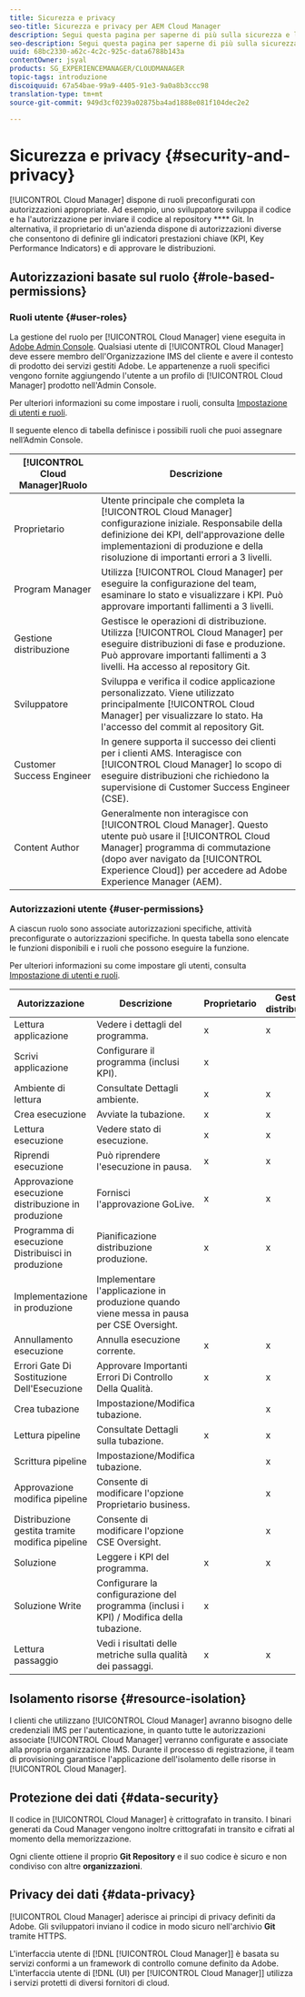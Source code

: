 ```yaml
---
title: Sicurezza e privacy
seo-title: Sicurezza e privacy per AEM Cloud Manager
description: Segui questa pagina per saperne di più sulla sicurezza e la privacy delle tue risorse (codice/artifact).
seo-description: Segui questa pagina per saperne di più sulla sicurezza e la privacy delle tue risorse (codice/artifact) tramite AEM Cloud Manager.
uuid: 68bc2330-a62c-4c2c-925c-data6788b143a
contentOwner: jsyal
products: SG_EXPERIENCEMANAGER/CLOUDMANAGER
topic-tags: introduzione
discoiquuid: 67a54bae-99a9-4405-91e3-9a0a8b3ccc98
translation-type: tm+mt
source-git-commit: 949d3cf0239a02875ba4ad1888e081f104dec2e2

---
```



# Sicurezza e privacy {#security-and-privacy}

[!UICONTROL Cloud Manager] dispone di ruoli preconfigurati con autorizzazioni appropriate. Ad esempio, uno sviluppatore sviluppa il codice e ha l'autorizzazione per inviare il codice al repository **** Git. In alternativa, il proprietario di un'azienda dispone di autorizzazioni diverse che consentono di definire gli indicatori prestazioni chiave (KPI, Key Performance Indicators) e di approvare le distribuzioni.

## Autorizzazioni basate sul ruolo {#role-based-permissions}

### Ruoli utente {#user-roles}

La gestione del ruolo per [!UICONTROL Cloud Manager] viene eseguita in [Adobe Admin Console](https://helpx.adobe.com/enterprise/using/admin-console.html). Qualsiasi utente di [!UICONTROL Cloud Manager] deve essere membro dell'Organizzazione IMS del cliente e avere il contesto di prodotto dei servizi gestiti Adobe. Le appartenenze a ruoli specifici vengono fornite aggiungendo l'utente a un profilo di [!UICONTROL Cloud Manager] prodotto nell'Admin Console.

Per ulteriori informazioni su come impostare i ruoli, consulta [Impostazione di utenti e ruoli](setting-up-users-and-roles.md).

Il seguente elenco di tabella definisce i possibili ruoli che puoi assegnare nell’Admin Console.

| **[!UICONTROL Cloud Manager]Ruolo** | **Descrizione** |
|---|---|
| Proprietario | Utente principale che completa la [!UICONTROL Cloud Manager] configurazione iniziale. Responsabile della definizione dei KPI, dell'approvazione delle implementazioni di produzione e della risoluzione di importanti errori a 3 livelli. |
| Program Manager | Utilizza [!UICONTROL Cloud Manager] per eseguire la configurazione del team, esaminare lo stato e visualizzare i KPI. Può approvare importanti fallimenti a 3 livelli. |
| Gestione distribuzione | Gestisce le operazioni di distribuzione. Utilizza [!UICONTROL Cloud Manager] per eseguire distribuzioni di fase e produzione. Può approvare importanti fallimenti a 3 livelli. Ha accesso al repository Git. |
| Sviluppatore | Sviluppa e verifica il codice applicazione personalizzato. Viene utilizzato principalmente [!UICONTROL Cloud Manager] per visualizzare lo stato. Ha l'accesso del commit al repository Git. |
| Customer Success Engineer | In genere supporta il successo dei clienti per i clienti AMS. Interagisce con [!UICONTROL Cloud Manager] lo scopo di eseguire distribuzioni che richiedono la supervisione di Customer Success Engineer (CSE). |
| Content Author | Generalmente non interagisce con [!UICONTROL Cloud Manager]. Questo utente può usare il [!UICONTROL Cloud Manager] programma di commutazione (dopo aver navigato da [!UICONTROL Experience Cloud]) per accedere ad Adobe Experience Manager (AEM). |

### Autorizzazioni utente {#user-permissions}

A ciascun ruolo sono associate autorizzazioni specifiche, attività preconfigurate o autorizzazioni specifiche. In questa tabella sono elencate le funzioni disponibili e i ruoli che possono eseguire la funzione.

Per ulteriori informazioni su come impostare gli utenti, consulta [Impostazione di utenti e ruoli](setting-up-users-and-roles.md).

| Autorizzazione | Descrizione | Proprietario | Gestione distribuzione | Program Manager | Sviluppatore | CSE |
|--- |--- |--- |--- |--- |--- |--- |
| Lettura applicazione | Vedere i dettagli del programma. | x | x | x | x | x |
| Scrivi applicazione | Configurare il programma (inclusi KPI). | x |  |  |  |  |
| Ambiente di lettura | Consultate Dettagli ambiente. | x | x | x | x | x |
| Crea esecuzione | Avviate la tubazione. | x | x | x |  |  |
| Lettura esecuzione | Vedere stato di esecuzione. | x | x | x | x | x |
| Riprendi esecuzione | Può riprendere l'esecuzione in pausa. | x | x | x |  | x |
| Approvazione esecuzione distribuzione in produzione | Fornisci l'approvazione GoLive. | x | x | x |  |  |
| Programma di esecuzione Distribuisci in produzione | Pianificazione distribuzione produzione. | x | x | x |  | x |
| Implementazione in produzione | Implementare l'applicazione in produzione quando viene messa in pausa per CSE Oversight. |  |  |  |  | x |
| Annullamento esecuzione | Annulla esecuzione corrente. | x | x | x |  |  |
| Errori Gate Di Sostituzione Dell'Esecuzione | Approvare Importanti Errori Di Controllo Della Qualità. | x | x | x |  |  |
| Crea tubazione | Impostazione/Modifica tubazione. |  | x |  |  |  |
| Lettura pipeline | Consultate Dettagli sulla tubazione. | x | x | x | x | x |
| Scrittura pipeline | Impostazione/Modifica tubazione. |  | x |  |  |  |
| Approvazione modifica pipeline | Consente di modificare l'opzione Proprietario business. |  | x |  |  |  |
| Distribuzione gestita tramite modifica pipeline | Consente di modificare l'opzione CSE Oversight. |  | x |  |  |  |
| Soluzione | Leggere i KPI del programma. | x | x | x | x | x |
| Soluzione Write | Configurare la configurazione del programma (inclusi i KPI) / Modifica della tubazione. | x |  |  |  |  |
| Lettura passaggio | Vedi i risultati delle metriche sulla qualità dei passaggi. | x | x | x | x | x |

## Isolamento risorse {#resource-isolation}

I clienti che utilizzano [!UICONTROL Cloud Manager] avranno bisogno delle credenziali IMS per l'autenticazione, in quanto tutte le autorizzazioni associate [!UICONTROL Cloud Manager] verranno configurate e associate alla propria organizzazione IMS. Durante il processo di registrazione, il team di provisioning garantisce l'applicazione dell'isolamento delle risorse in [!UICONTROL Cloud Manager].

## Protezione dei dati {#data-security}

Il codice in [!UICONTROL Cloud Manager] è crittografato in transito. I binari generati da Coud Manager vengono inoltre crittografati in transito e cifrati al momento della memorizzazione.

Ogni cliente ottiene il proprio **Git Repository** e il suo codice è sicuro e non condiviso con altre **organizzazioni**.

## Privacy dei dati {#data-privacy}

[!UICONTROL Cloud Manager] aderisce ai principi di privacy definiti da Adobe. Gli sviluppatori inviano il codice in modo sicuro nell'archivio **Git** tramite HTTPS.

L'interfaccia utente di [!DNL [!UICONTROL Cloud Manager]] è basata su servizi conformi a un framework di controllo comune definito da Adobe. L'interfaccia utente di [!DNL (UI) per [!UICONTROL Cloud Manager]] utilizza i servizi protetti di diversi fornitori di cloud.

